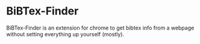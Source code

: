 # BiBTex-Finder
BiBTex-Finder is an extension for chrome to get bibtex info from a webpage without setting everything up yourself (mostly).
